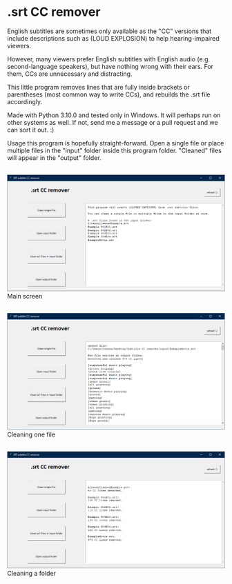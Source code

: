 # .srt CC remover
English subtitles are sometimes only available as the "CC" versions that include descriptions such as (LOUD EXPLOSION) to help hearing-impaired viewers. 

However, many viewers prefer English subtitles with English audio (e.g. second-language speakers), but have nothing wrong with their ears. For them, CCs are unnecessary and distracting.

This little program removes lines that are fully inside brackets or parentheses (most common way to write CCs), and rebuilds the .srt file accordingly.

Made with Python 3.10.0 and tested only in Windows. It will perhaps run on other systems as well. If not, send me a message or a pull request and we can sort it out. :)

Usage this program is hopefully straight-forward. Open a single file or place multiple files in the "input" folder inside this program folder. "Cleaned" files will appear in the "output" folder.

&nbsp;
![screenshot](https://github.com/Byproduct/srt_cc_remover/blob/main/screenshots/ccremover1.png)
Main screen

&nbsp;
![screenshot](https://github.com/Byproduct/srt_cc_remover/blob/main/screenshots/ccremover2.png)
Cleaning one file

&nbsp;
![screenshot](https://github.com/Byproduct/srt_cc_remover/blob/main/screenshots/ccremover3.png)
Cleaning a folder
